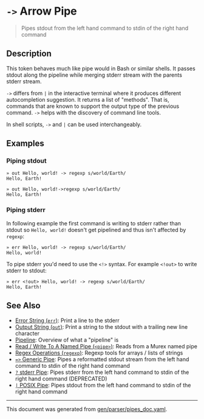 # `->` Arrow Pipe

> Pipes stdout from the left hand command to stdin of the right hand command

## Description

This token behaves much like pipe would in Bash or similar shells. It passes
stdout along the pipeline while merging stderr stream with the parents stderr
stream.

`->` differs from `|` in the interactive terminal where it produces different
autocompletion suggestion. It returns a list of "methods". That is, commands
that are known to support the output type of the previous command. `->` helps
with the discovery of command line tools.

In shell scripts, `->` and `|` can be used interchangeably.



## Examples

### Piping stdout

```
» out Hello, world! -> regexp s/world/Earth/
Hello, Earth!

» out Hello, world!->regexp s/world/Earth/
Hello, Earth!
```

### Piping stderr

In following example the first command is writing to stderr rather than stdout
so `Hello, world!` doesn't get pipelined and thus isn't affected by `regexp`:

```
» err Hello, world! -> regexp s/world/Earth/
Hello, world!
```

To pipe stderr you'd need to use the `<!>` syntax. For example `<!out>` to
write stderr to stdout:

```
» err <!out> Hello, world! -> regexp s/world/Earth/
Hello, Earth!
```

## See Also

* [Error String (`err`)](../commands/err.md):
  Print a line to the stderr
* [Output String (`out`)](../commands/out.md):
  Print a string to the stdout with a trailing new line character
* [Pipeline](../user-guide/pipeline.md):
  Overview of what a "pipeline" is
* [Read / Write To A Named Pipe (`<pipe>`)](../parser/namedpipe.md):
  Reads from a Murex named pipe
* [Regex Operations (`regexp`)](../commands/regexp.md):
  Regexp tools for arrays / lists of strings
* [`=>` Generic Pipe](../parser/pipe-generic.md):
  Pipes a reformatted stdout stream from the left hand command to stdin of the right hand command
* [`?` stderr Pipe](../parser/pipe-err.md):
  Pipes stderr from the left hand command to stdin of the right hand command (DEPRECATED)
* [`|` POSIX Pipe](../parser/pipe-posix.md):
  Pipes stdout from the left hand command to stdin of the right hand command

<hr/>

This document was generated from [gen/parser/pipes_doc.yaml](https://github.com/lmorg/murex/blob/master/gen/parser/pipes_doc.yaml).